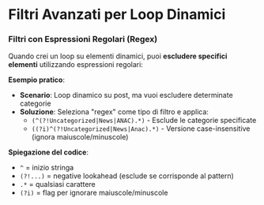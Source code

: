 # Filtri Avanzati per Loop Dinamici

### Filtri con Espressioni Regolari (Regex)

Quando crei un loop su elementi dinamici, puoi **escludere specifici elementi** utilizzando espressioni regolari:

**Esempio pratico**:

- **Scenario**: Loop dinamico su post, ma vuoi escludere determinate categorie
- **Soluzione**: Seleziona "regex" come tipo di filtro e applica:
    - `(^(?!Uncategorized|News|ANAC).*)` - Esclude le categorie specificate
    - `((?i)^(?!Uncategorized|News|Anac).*)` - Versione case-insensitive (ignora maiuscole/minuscole)

**Spiegazione del codice**:

- `^` = inizio stringa
- `(?!...)` = negative lookahead (esclude se corrisponde al pattern)
- `.*` = qualsiasi carattere
- `(?i)` = flag per ignorare maiuscole/minuscole
